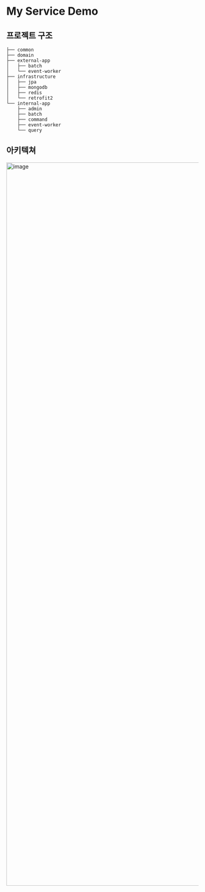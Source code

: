 # My Service Demo

## 프로젝트 구조

```
├── common
├── domain
├── external-app
│   ├── batch
│   └── event-worker
├── infrastructure
│   ├── jpa
│   ├── mongodb
│   ├── redis
│   └── retrofit2
└── internal-app
    ├── admin
    ├── batch
    ├── command
    ├── event-worker
    └── query
```

## 아키텍쳐

<img width="1889" alt="image" src="https://user-images.githubusercontent.com/23515771/166138082-056cd6a4-1ba7-4612-ac1e-91dbfefe4a97.png">
